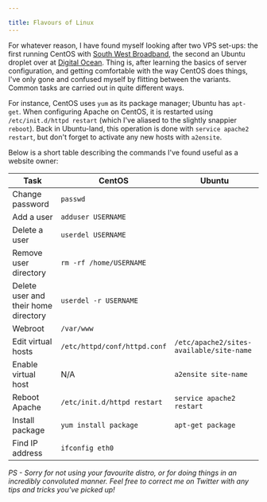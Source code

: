 ```yaml
---

title: Flavours of Linux
---
```


For whatever reason, I have found myself looking after two VPS set-ups: the first running CentOS with [South West Broadband](http://swbroadband.co.uk), the second an Ubuntu droplet over at [Digital Ocean](http://digitalocean.com). Thing is, after learning the basics of server configuration, and getting comfortable with the way CentOS does things, I've only gone and confused myself by flitting between the variants. Common tasks are carried out in quite different ways.

For instance, CentOS uses `yum` as its package manager; Ubuntu has `apt-get`. When configuring Apache on CentOS, it is restarted using `/etc/init.d/httpd restart` (which I've aliased to the slightly snappier `reboot`). Back in Ubuntu-land, this operation is done with `service apache2 restart`, but don't forget to activate any new hosts with `a2ensite`.

Below is a short table describing the commands I've found useful as a website owner:

<table>
<thead>
<tr><th>Task</th><th>CentOS</th><th>Ubuntu</th></tr>
</thead>
<tbody>
<tr><td>Change password</td><td colspan="2"><code>passwd</code></td></tr>
<tr><td>Add a user</td><td colspan="2"><code>adduser USERNAME</code></td></tr>
<tr><td>Delete a user</td><td colspan="2"><code>userdel USERNAME</code></td></tr>
<tr><td>Remove user directory</td><td colspan="2"><code>rm -rf /home/USERNAME</code></td></tr>
<tr><td>Delete user and their home directory</td><td colspan="2"><code>userdel -r USERNAME</code></td></tr>
<tr><td>Webroot</td><td colspan="2"><code>/var/www</code></td></tr>
<tr><td>Edit virtual hosts</td><td><code>/etc/httpd/conf/httpd.conf</code></td><td><code>/etc/apache2/sites-available/site-name</code></td></tr>
<tr><td>Enable virtual host</td><td>N/A</td><td><code>a2ensite site-name</code></td></tr>
<tr><td>Reboot Apache</td><td><code>/etc/init.d/httpd restart</code></td><td><code>service apache2 restart</code></td></tr>
<tr><td>Install package</td><td><code>yum install package</code></td><td><code>apt-get package</code></td></tr>
<tr><td>Find IP address</td><td colspan="2"><code>ifconfig eth0</code></td></tr>
</tbody></table>

*PS - Sorry for not using your favourite distro, or for doing things in an incredibly convoluted manner. Feel free to correct me on Twitter with any tips and tricks you've picked up!*
